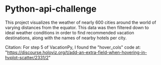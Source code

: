 # Python-api-challenge
This project visualizes the weather of nearly 600 cities around the world of varying distances from the equator.
This data was then filtered down to ideal weather conditions in order to find recommended vacation destinations, along with the names of nearby hotels per city.

Citation:
For step 5 of VacationPy, I found the "hover_cols" code at: "https://discourse.holoviz.org/t/add-an-extra-field-when-hovering-in-hvplot-scatter/2331/2"
